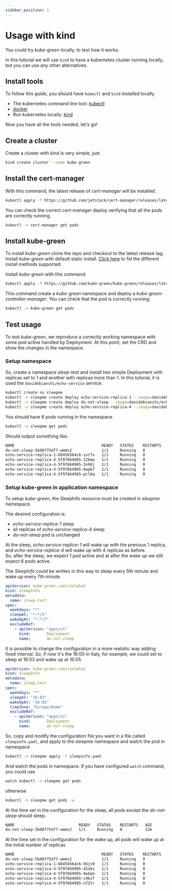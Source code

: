 ```yaml
---
sidebar_position: 1
---
```


# Usage with kind

You could try *kube-green* locally, to test how it works.

In this tutorial we will use `kind` to have a kubernetes cluster running locally, but you can use any other alternatives.

## Install tools

To follow this guide, you should have `kubectl` and `kind` installed locally.

- The kubernetes command line tool: [kubectl](https://kubernetes.io/docs/tasks/tools/#kubectl)
- [docker](https://docs.docker.com/get-docker/)
- Run kubernetes locally: [kind](https://kind.sigs.k8s.io/docs/user/quick-start/#installation)

Now you have all the tools needed, let's go!

## Create a cluster

Create a cluster with kind is very simple, just

```bash
kind create cluster --name kube-green
```

## Install the cert-manager

With this command, the latest release of *cert-manager* will be installed.

```bash
kubectl apply -f https://github.com/jetstack/cert-manager/releases/latest/download/cert-manager.yaml
```

You can check the correct *cert-manager* deploy verifying that all the pods are correctly running.

```bash
kubectl -n cert-manager get pods
```

## Install kube-green

To install *kube-green* clone the repo and checkout to the latest release tag.
Install *kube-green* with default static install. [Click here](../install.md) to fid the different install methods supported.

Install *kube-green* with this command:

```bash
kubectl apply -f https://github.com/kube-green/kube-green/releases/latest/download/kube-green.yaml
```

This command create a *kube-green* namespace and deploy a *kube-green-controller-manager*.
You can check that the pod is correctly running:

```bash
kubectl -n kube-green get pods
```

## Test usage

To test *kube-green*, we reproduce a correctly working namespace with some pod active handled by Deployment.
At this point, set the CRD and show the changes in the namespace.

### Setup namespace

So, create a namespace *sleep-test* and install two simple Deployment with replicas set to 1 and another with replicas more than 1.
In this tutorial, it is used the `davidebianchi/echo-service` service.

```bash
kubectl create ns sleepme
kubectl -n sleepme create deploy echo-service-replica-1 --image=davidebianchi/echo-service
kubectl -n sleepme create deploy do-not-sleep --image=davidebianchi/echo-service
kubectl -n sleepme create deploy echo-service-replica-4 --image=davidebianchi/echo-service --replicas 4
```

You should have 6 pods running in the namespace.

```bash
kubectl -n sleepme get pods
```

Should output something like:

```markdown
NAME                                      READY   STATUS    RESTARTS   AGE
do-not-sleep-5b88f75df7-wmms2             1/1     Running   0          107s
echo-service-replica-1-6845b564c6-zvt7x   1/1     Running   0          102s
echo-service-replica-4-5f97664965-22kmw   1/1     Running   0          115s
echo-service-replica-4-5f97664965-2x9dj   1/1     Running   0          115s
echo-service-replica-4-5f97664965-6wpb7   1/1     Running   0          115s
echo-service-replica-4-5f97664965-pcl6q   1/1     Running   0          115s
```

### Setup kube-green in application namespace

To setup *kube-green*, the SleepInfo resource must be created in *sleepme* namespace.

The desired configuration is:

- *echo-service-replica-1* sleep
- all replicas of *echo-service-replica-4* sleep
- *do-not-sleep* pod is unchanged

At the sleep, *echo-service-replica-1* will wake up with the previous 1 replica, and *echo-service-replica-4* will wake up with 4 replicas as before.  
So, after the sleep, we expect 1 pod active and at after the wake up we still expect 6 pods active.

The *SleepInfo* could be written in this way to sleep every 5th minute and wake up every 7th minute.

```yaml
apiVersion: kube-green.com/v1alpha1
kind: SleepInfo
metadata:
  name: sleep-test
spec:
  weekdays: "*"
  sleepAt: "*:*/5"
  wakeUpAt: "*:*/7"
  excludeRef:
    - apiVersion: "apps/v1"
      kind:       Deployment
      name:       do-not-sleep
```

It is possible to change the configuration in a more realistic way adding fixed interval. So, if now it's the 16:00 in Italy, for example, we could set to sleep at 16:03 and wake up at 16:05.

```yaml
apiVersion: kube-green.com/v1alpha1
kind: SleepInfo
metadata:
  name: sleep-test
spec:
  weekdays: "*"
  sleepAt: "16:03"
  wakeUpAt: "16:05"
  timeZone: "Europe/Rome"
  excludeRef:
    - apiVersion: "apps/v1"
      kind:       Deployment
      name:       do-not-sleep
```

So, copy and modify the configuration file you want in a file called `sleepinfo.yaml`, and apply to the *sleepme* namespace and watch the pod in namespace

```bash
kubectl -n sleepme apply -f sleepinfo.yaml
```

And watch the pods in namespace. If you have configured `watch` command, you could use

```bash
watch kubectl -n sleepme get pods
```

otherwise

```bash
kubectl -n sleepme get pods -w
```

At the time set in the configuration for the sleep, all pods except the *do-not-sleep* should sleep. 

```markdown
NAME                            READY   STATUS    RESTARTS   AGE
do-not-sleep-5b88f75df7-wmms2   1/1     Running   0          13m
```

At the time set in the configuration for the wake up, all pods will wake up at the initial number of replicas

```markdown
NAME                                      READY   STATUS    RESTARTS   AGE
do-not-sleep-5b88f75df7-wmms2             1/1     Running   0          16m
echo-service-replica-1-6845b564c6-hbjv9   1/1     Running   0          92s
echo-service-replica-4-5f97664965-42xbs   1/1     Running   0          92s
echo-service-replica-4-5f97664965-9wbqn   1/1     Running   0          92s
echo-service-replica-4-5f97664965-c4kzf   1/1     Running   0          92s
echo-service-replica-4-5f97664965-n72tr   1/1     Running   0          92s
```
